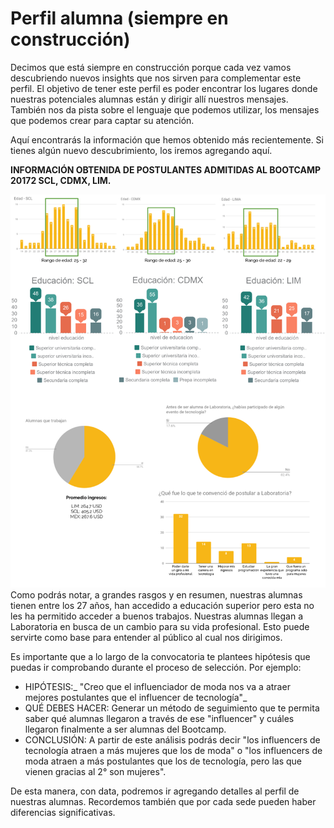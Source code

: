 # Perfil alumna \(siempre en construcción\)

Decimos que está siempre en construcción porque cada vez vamos descubriendo nuevos insights que nos sirven para complementar este perfil. El objetivo de tener este perfil es poder encontrar los lugares donde nuestras potenciales alumnas están y dirigir allí nuestros mensajes. También nos da pista sobre el lenguaje que podemos utilizar, los mensajes que podemos crear para captar su atención.

Aquí encontrarás la información que hemos obtenido más recientemente. Si tienes algún nuevo descubrimiento, los iremos agregando aquí.

**INFORMACIÓN OBTENIDA DE POSTULANTES ADMITIDAS AL BOOTCAMP 20172 SCL, CDMX, LIM.**

![](/assets/resumen-perfil-alumnas.png)Como podrás notar, a grandes rasgos y en resumen, nuestras alumnas tienen entre los 27 años, han accedido a educación superior pero esta no les ha permitido acceder a buenos trabajos. Nuestras alumnas llegan a Laboratoria en busca de un cambio para su vida profesional. Esto puede servirte como base para entender al público al cual nos dirigimos.

Es importante que a lo largo de la convocatoria te plantees hipótesis que puedas ir comprobando durante el proceso de selección. Por ejemplo:

* HIPÓTESIS:_ "Creo que el influenciador de moda nos va a atraer mejores postulantes que el influencer de tecnología"_
* QUÉ DEBES HACER: Generar un método de seguimiento que te permita saber qué alumnas llegaron a través de ese "influencer" y cuáles llegaron finalmente a ser alumnas del Bootcamp.
* CONCLUSIÓN: A partir de este análisis podrás decir "los influencers de tecnología atraen a más mujeres que los de moda" o "los influencers de moda atraen a más postulantes que los de tecnología, pero las que vienen gracias al 2° son mujeres".

De esta manera, con data, podremos ir agregando detalles al perfil de nuestras alumnas. Recordemos también que por cada sede pueden haber diferencias significativas.



